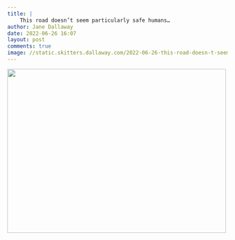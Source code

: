 ```yaml
---
title: |
    This road doesn’t seem particularly safe humans…
author: Jane Dallaway
date: 2022-06-26 16:07
layout: post
comments: true
image: //static.skitters.dallaway.com/2022-06-26-this-road-doesn-t-seem-particularly-safe-humans-fullsize-0.jpeg
---
```


<a href="//static.skitters.dallaway.com/2022-06-26-this-road-doesn-t-seem-particularly-safe-humans-fullsize-0.jpeg"><img src="//static.skitters.dallaway.com/2022-06-26-this-road-doesn-t-seem-particularly-safe-humans-thumb-0.jpeg" width="500" height="375"></a>



